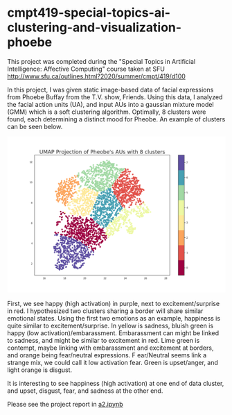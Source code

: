 # cmpt419-special-topics-ai-clustering-and-visualization-phoebe

This project was completed during the "Special Topics in Artificial Intelligence: Affective Computing" course taken at SFU
http://www.sfu.ca/outlines.html?2020/summer/cmpt/419/d100

In this project, I was given static image-based data of facial expressions from Phoebe Buffay from the T.V. show, Friends. 
Using this data, I analyzed the facial action units (UA), and input AUs into a gaussian mixture model (GMM) which is a soft clustering algorithm.
Optimally, 8 clusters were found, each determining a distinct mood for Pheobe. An example of clusters can be seen below. 

![](mood_clusters.png)

First, we see happy (high activation) in purple, next to excitement/surprise in red.
I hypothesized two clusters sharing a border will share similar emotional states. 
Using the first two emotions as an example, happiness is quite similar to excitement/surprise.
In yellow is sadness, bluish green is happy (low activation)/embarassment. 
Embarassment can might be linked to sadness, and might be similar to excitement in red.
Lime green is contempt, maybe linking with embarassment and excitement at borders, and orange being fear/neutral expressions. F
ear/Neutral seems link a strange mix, we could call it low activation fear.
Green is upset/anger, and light orange is disgust.

It is interesting to see happiness (high activation) at one end of data cluster, and upset, disgust, fear, and sadness at the other end.

Please see the project report in [a2.ipynb](https://github.com/compSciKai/cmpt419-special-topics-ai-clustering-and-visualization-phoebe/blob/master/a2.ipynb)
